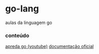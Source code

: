 # go-lang
 aulas da linguagem go

### conteúdo
 [apreda go (youtube)](https://www.youtube.com/playlist?list=PLCKpcjBB_VlBsxJ9IseNxFllf-UFEXOdg)
 [documentação oficial](https://pkg.go.dev/)